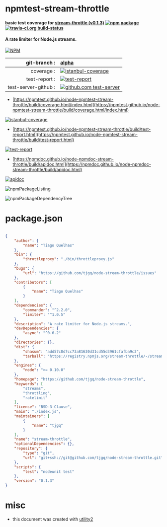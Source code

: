 # npmtest-stream-throttle

#### basic test coverage for  [stream-throttle (v0.1.3)](https://github.com/tjgq/node-stream-throttle)  [![npm package](https://img.shields.io/npm/v/npmtest-stream-throttle.svg?style=flat-square)](https://www.npmjs.org/package/npmtest-stream-throttle) [![travis-ci.org build-status](https://api.travis-ci.org/npmtest/node-npmtest-stream-throttle.svg)](https://travis-ci.org/npmtest/node-npmtest-stream-throttle)

#### A rate limiter for Node.js streams.

[![NPM](https://nodei.co/npm/stream-throttle.png?downloads=true&downloadRank=true&stars=true)](https://www.npmjs.com/package/stream-throttle)

| git-branch : | [alpha](https://github.com/npmtest/node-npmtest-stream-throttle/tree/alpha)|
|--:|:--|
| coverage : | [![istanbul-coverage](https://npmtest.github.io/node-npmtest-stream-throttle/build/coverage.badge.svg)](https://npmtest.github.io/node-npmtest-stream-throttle/build/coverage.html/index.html)|
| test-report : | [![test-report](https://npmtest.github.io/node-npmtest-stream-throttle/build/test-report.badge.svg)](https://npmtest.github.io/node-npmtest-stream-throttle/build/test-report.html)|
| test-server-github : | [![github.com test-server](https://npmtest.github.io/node-npmtest-stream-throttle/GitHub-Mark-32px.png)](https://npmtest.github.io/node-npmtest-stream-throttle/build/app/index.html) | | build-artifacts : | [![build-artifacts](https://npmtest.github.io/node-npmtest-stream-throttle/glyphicons_144_folder_open.png)](https://github.com/npmtest/node-npmtest-stream-throttle/tree/gh-pages/build)|

- [https://npmtest.github.io/node-npmtest-stream-throttle/build/coverage.html/index.html](https://npmtest.github.io/node-npmtest-stream-throttle/build/coverage.html/index.html)

[![istanbul-coverage](https://npmtest.github.io/node-npmtest-stream-throttle/build/screenCapture.buildCi.browser.%252Ftmp%252Fbuild%252Fcoverage.lib.html.png)](https://npmtest.github.io/node-npmtest-stream-throttle/build/coverage.html/index.html)

- [https://npmtest.github.io/node-npmtest-stream-throttle/build/test-report.html](https://npmtest.github.io/node-npmtest-stream-throttle/build/test-report.html)

[![test-report](https://npmtest.github.io/node-npmtest-stream-throttle/build/screenCapture.buildCi.browser.%252Ftmp%252Fbuild%252Ftest-report.html.png)](https://npmtest.github.io/node-npmtest-stream-throttle/build/test-report.html)

- [https://npmdoc.github.io/node-npmdoc-stream-throttle/build/apidoc.html](https://npmdoc.github.io/node-npmdoc-stream-throttle/build/apidoc.html)

[![apidoc](https://npmdoc.github.io/node-npmdoc-stream-throttle/build/screenCapture.buildCi.browser.%252Ftmp%252Fbuild%252Fapidoc.html.png)](https://npmdoc.github.io/node-npmdoc-stream-throttle/build/apidoc.html)

![npmPackageListing](https://npmtest.github.io/node-npmtest-stream-throttle/build/screenCapture.npmPackageListing.svg)

![npmPackageDependencyTree](https://npmtest.github.io/node-npmtest-stream-throttle/build/screenCapture.npmPackageDependencyTree.svg)



# package.json

```json

{
    "author": {
        "name": "Tiago Quelhas"
    },
    "bin": {
        "throttleproxy": "./bin/throttleproxy.js"
    },
    "bugs": {
        "url": "https://github.com/tjgq/node-stream-throttle/issues"
    },
    "contributors": [
        {
            "name": "Tiago Quelhas"
        }
    ],
    "dependencies": {
        "commander": "^2.2.0",
        "limiter": "^1.0.5"
    },
    "description": "A rate limiter for Node.js streams.",
    "devDependencies": {
        "async": "^0.6.2"
    },
    "directories": {},
    "dist": {
        "shasum": "add57c8d7cc73a81630d31cd55d3961cfafba9c3",
        "tarball": "https://registry.npmjs.org/stream-throttle/-/stream-throttle-0.1.3.tgz"
    },
    "engines": {
        "node": ">= 0.10.0"
    },
    "homepage": "https://github.com/tjgq/node-stream-throttle",
    "keywords": [
        "streams",
        "throttling",
        "ratelimit"
    ],
    "license": "BSD-3-Clause",
    "main": "./index.js",
    "maintainers": [
        {
            "name": "tjgq"
        }
    ],
    "name": "stream-throttle",
    "optionalDependencies": {},
    "repository": {
        "type": "git",
        "url": "git+ssh://git@github.com/tjgq/node-stream-throttle.git"
    },
    "scripts": {
        "test": "nodeunit test"
    },
    "version": "0.1.3"
}
```



# misc
- this document was created with [utility2](https://github.com/kaizhu256/node-utility2)
